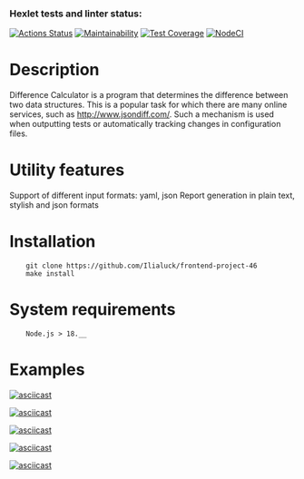 ### Hexlet tests and linter status:
[![Actions Status](https://github.com/Ilialuck/frontend-project-46/workflows/hexlet-check/badge.svg)](https://github.com/Ilialuck/frontend-project-46/actions)
[![Maintainability](https://api.codeclimate.com/v1/badges/1657568a8a91e1c96f67/maintainability)](https://codeclimate.com/github/Ilialuck/frontend-project-46/maintainability)
[![Test Coverage](https://api.codeclimate.com/v1/badges/1657568a8a91e1c96f67/test_coverage)](https://codeclimate.com/github/Ilialuck/frontend-project-46/test_coverage)
[![NodeCI](https://github.com/Ilialuck/frontend-project-46/workflows/NodeCI/badge.svg)](https://github.com/Ilialuck/frontend-project-46/actions)

# Description
Difference Calculator is a program that determines the difference between two data structures. This is a popular task for which there are many online services, such as http://www.jsondiff.com/. Such a mechanism is used when outputting tests or automatically tracking changes in configuration files.

# Utility features
Support of different input formats: yaml, json
Report generation in plain text, stylish and json formats

# Installation
```
    git clone https://github.com/Ilialuck/frontend-project-46
    make install
```
# System requirements
```
    Node.js > 18.__
```
# Examples

[![asciicast](https://asciinema.org/a/dm5WxPkbo2FzNnOKZNfrxkmYk.svg)](https://asciinema.org/a/dm5WxPkbo2FzNnOKZNfrxkmYk)

[![asciicast](https://asciinema.org/a/RjycRfCyLSJXR61ie8flJT7ao.svg)](https://asciinema.org/a/RjycRfCyLSJXR61ie8flJT7ao)

[![asciicast](https://asciinema.org/a/PXekOI1rd0Gcw38DDO7Lvxa4n.svg)](https://asciinema.org/a/PXekOI1rd0Gcw38DDO7Lvxa4n)

[![asciicast](https://asciinema.org/a/oR6aIfGxVdthLXRqxZ3635aMk.svg)](https://asciinema.org/a/oR6aIfGxVdthLXRqxZ3635aMk)

[![asciicast](https://asciinema.org/a/58TcIVzYausqqBDjjzzvUJHHQ.svg)](https://asciinema.org/a/58TcIVzYausqqBDjjzzvUJHHQ)

